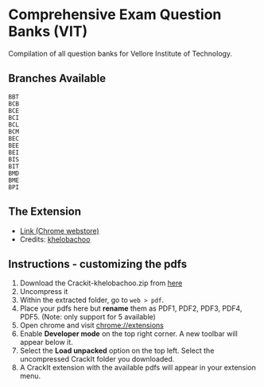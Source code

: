 # Comprehensive Exam Question Banks (VIT)

Compilation of all question banks for Vellore Institute of Technology.

## Branches Available
```
BBT
BCB
BCE
BCI
BCL
BCM
BEC
BEE
BEI
BIS
BIT
BMD
BME
BPI
```

## The Extension

* [Link (Chrome webstore)](https://chrome.google.com/webstore/detail/crackit/pciphakmfhmgceiplhfigpmkkgdmggpp?hl=en)
* Credits: [khelobachoo](https://github.com/khelobachoo/CrackIt.git)

## Instructions - customizing the pdfs
1. Download the Crackit-khelobachoo.zip from [here]()
2. Uncompress it
3. Within the extracted folder, go to `web > pdf`.
4. Place your pdfs here but **rename** them as PDF1, PDF2, PDF3, PDF4, PDF5. (Note: only support for 5 available)
5. Open chrome and visit [chrome://extensions](chrome://extensions)
6. Enable **Developer mode** on the top right corner. A new toolbar will appear below it.
7. Select the **Load unpacked** option on the top left. Select the uncompressed CrackIt folder you downloaded.
8. A CrackIt extension with the available pdfs will appear in your extension menu.
